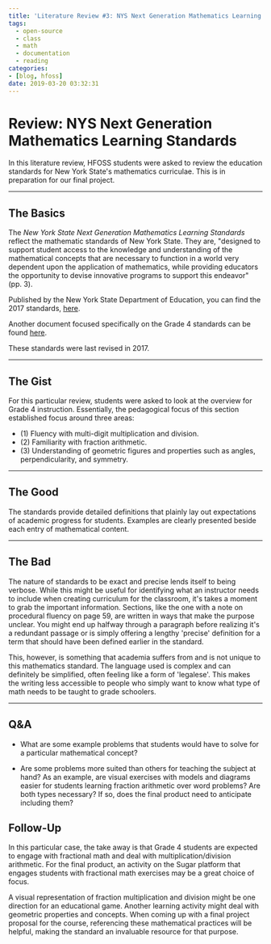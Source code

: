 ```yaml
---
title: 'Literature Review #3: NYS Next Generation Mathematics Learning Standards'
tags:
  - open-source
  - class
  - math
  - documentation
  - reading
categories:
- [blog, hfoss]
date: 2019-03-20 03:32:31
---
```



# Review: NYS Next Generation Mathematics Learning Standards #

In this literature review, HFOSS students were asked to review the education standards for New York State's mathematics curriculae. This is in preparation for our final project.

<!-- more -->

***

## The Basics ##

The *New York State Next Generation Mathematics Learning Standards* reflect the mathematic standards of New York State. They are, "designed to support student access to the knowledge and understanding of the mathematical concepts that are necessary to function in a world very dependent upon the application of mathematics, while providing educators the opportunity to devise innovative programs to support this endeavor" (pp. 3). 

Published by the New York State Department of Education, you can find the 2017 standards, [here](http://www.nysed.gov/common/nysed/files/programs/curriculum-instruction/nys-next-generation-mathematics-p-12-standards.pdf).

Another document focused specifically on the Grade 4 standards can be found [here](http://www.nysed.gov/common/nysed/files/math-revised-2017-standards-grade-4.pdf).

These standards were last revised in 2017.

***

## The Gist ##

For this particular review, students were asked to look at the overview for Grade 4 instruction. Essentially, the pedagogical focus of this section established focus around three areas:

- (1) Fluency with multi-digit multiplication and division.
- (2) Familiarity with fraction arithmetic.
- (3) Understanding of geometric figures and properties such as angles, perpendicularity, and symmetry.

***

## The Good ##

The standards provide detailed definitions that plainly lay out expectations of academic progress for students. Examples are clearly presented beside each entry of mathematical content.

***

## The Bad ##

The nature of standards to be exact and precise lends itself to being verbose. While this might be useful for identifying what an instructor needs to include when creating curriculum for the classroom, it's takes a moment to grab the important information. Sections, like the one with a note on procedural fluency on page 59, are written in ways that make the purpose unclear. You might end up halfway through a paragraph before realizing it's a redundant passage or is simply offering a lengthy 'precise' definition for a term that should have been defined earlier in the standard. 

This, however, is something that academia suffers from and is not unique to this mathematics standard. The language used is complex and can definitely be simplified, often feeling like a form of 'legalese'. This makes the writing less accessible to people who simply want to know what type of math needs to be taught to grade schoolers. 

***

## Q&A ##

- What are some example problems that students would have to solve for a particular mathematical concept?

- Are some problems more suited than others for teaching the subject at hand? As an example, are visual exercises with models and diagrams easier for students learning fraction arithmetic over word problems? Are both types necessary? If so, does the final product need to anticipate including them?

## Follow-Up ##

In this particular case, the take away is that Grade 4 students are expected to engage with fractional math and deal with multiplication/division arithmetic. For the final product, an activity on the Sugar platform that engages students with fractional math exercises may be a great choice of focus.

A visual representation of fraction multiplication and division might be one direction for an educational game. Another learning activity might deal with geometric properties and concepts. When coming up with a final project proposal for the course, referencing these mathematical practices will be helpful, making the standard an invaluable resource for that purpose.

